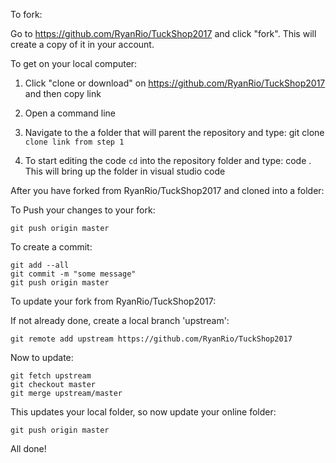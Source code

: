 To fork:

Go to https://github.com/RyanRio/TuckShop2017 and click "fork". This will create a copy of it in your account.

To get on your local computer:

1. Click "clone or download" on https://github.com/RyanRio/TuckShop2017 and then copy link

2. Open a command line

3. Navigate to the a folder that will parent the repository and type:
    git clone `clone link from step 1`

4. To start editing the code `cd` into the repository folder and type:
    code .
This will bring up the folder in visual studio code

After you have forked from RyanRio/TuckShop2017 and cloned into a folder:

To Push your changes to your fork:

    git push origin master

To create a commit:

    git add --all
    git commit -m "some message"
    git push origin master

To update your fork from RyanRio/TuckShop2017:

If not already done, create a local branch 'upstream':

    git remote add upstream https://github.com/RyanRio/TuckShop2017

Now to update:

    git fetch upstream
    git checkout master
    git merge upstream/master

This updates your local folder, so now update your online folder:

    git push origin master

All done!

